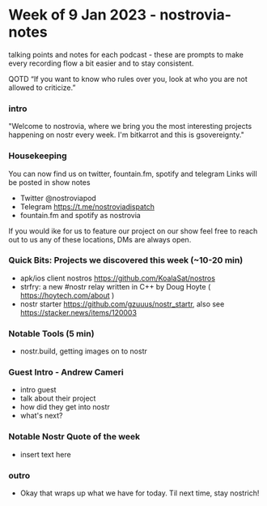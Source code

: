 
# Week of 9 Jan 2023 - nostrovia-notes
talking points and notes for each podcast - these are prompts to make every recording flow a bit easier and to stay consistent.

QOTD
“If you want to know who rules over you, look at who you are not allowed to criticize.” 

### intro

"Welcome to nostrovia, where we bring you the most interesting projects happening on nostr every week.
I'm bitkarrot and this is gsovereignty."

### Housekeeping

You can now find us on twitter, fountain.fm, spotify and telegram
Links will be posted in show notes

- Twitter @nostroviapod
- Telegram https://t.me/nostroviadispatch
- fountain.fm and spotify as nostrovia

If you would ike for us to feature our project on our show feel free to reach out to us any of these locations, DMs are always open. 

### Quick Bits: Projects we discovered this week (~10-20 min)

- apk/ios client nostros https://github.com/KoalaSat/nostros 
- strfry: a new #nostr relay written in C++ by Doug Hoyte ( https://hoytech.com/about ) 
- nostr starter https://github.com/gzuuus/nostr_startr, also see https://stacker.news/items/120003

### Notable Tools (5 min)

- nostr.build, getting images on to nostr
 

### Guest Intro - Andrew Cameri

- intro guest
- talk about their project
- how did they get into nostr
- what's next? 


### Notable Nostr Quote of the week
- insert text here


### outro

- Okay that wraps up what we have for today. Til next time, stay nostrich!
